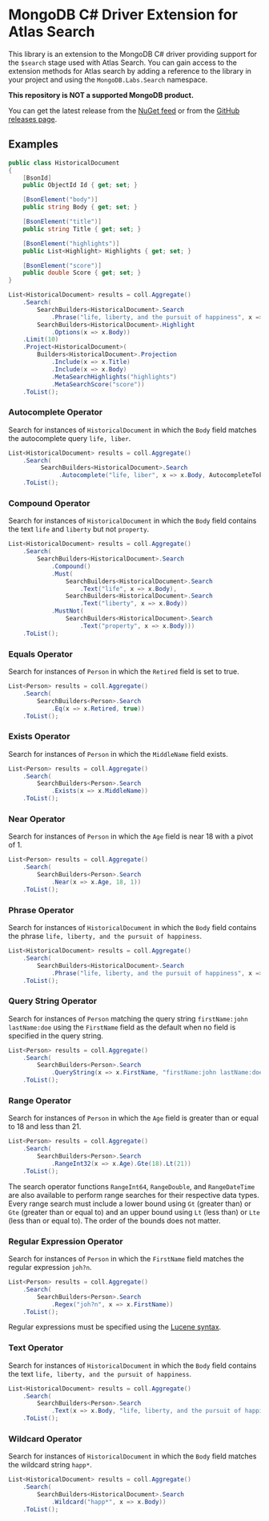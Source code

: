 MongoDB C# Driver Extension for Atlas Search
============================================

This library is an extension to the MongoDB C# driver providing support for the
`$search` stage used with Atlas Search. You can gain access to the extension
methods for Atlas search by adding a reference to the library in your project
and using the `MongoDB.Labs.Search` namespace.

**This repository is NOT a supported MongoDB product.**

You can get the latest release from the [NuGet feed](https://www.nuget.org/packages/MongoDB.Labs.Search)
or from the [GitHub releases page](https://github.com/mongodb-labs/mongo-csharp-search/releases).

Examples
--------

```C#
public class HistoricalDocument
{
    [BsonId]
    public ObjectId Id { get; set; }

    [BsonElement("body")]
    public string Body { get; set; }

    [BsonElement("title")]
    public string Title { get; set; }

    [BsonElement("highlights")]
    public List<Highlight> Highlights { get; set; }

    [BsonElement("score")]
    public double Score { get; set; }
}

List<HistoricalDocument> results = coll.Aggregate()
    .Search(
        SearchBuilders<HistoricalDocument>.Search
            .Phrase("life, liberty, and the pursuit of happiness", x => x.Body, 5),
        SearchBuilders<HistoricalDocument>.Highlight
            .Options(x => x.Body))
    .Limit(10)
    .Project<HistoricalDocument>(
        Builders<HistoricalDocument>.Projection
            .Include(x => x.Title)
            .Include(x => x.Body)
            .MetaSearchHighlights("highlights")
            .MetaSearchScore("score"))
    .ToList();
```

### Autocomplete Operator

Search for instances of `HistoricalDocument` in which the `Body` field matches the autocomplete
query `life, liber`.

```C#
List<HistoricalDocument> results = coll.Aggregate()
    .Search(
         SearchBuilders<HistoricalDocument>.Search
              .Autocomplete("life, liber", x => x.Body, AutocompleteTokenOrder.Sequential))
    .ToList();
```

### Compound Operator

Search for instances of `HistoricalDocument` in which the `Body` field contains the text `life`
and `liberty` but not `property`.

```C#
List<HistoricalDocument> results = coll.Aggregate()
    .Search(
        SearchBuilders<HistoricalDocument>.Search
            .Compound()
            .Must(
                SearchBuilders<HistoricalDocument>.Search
                    .Text("life", x => x.Body),
                SearchBuilders<HistoricalDocument>.Search
                    .Text("liberty", x => x.Body))
            .MustNot(
                SearchBuilders<HistoricalDocument>.Search
                    .Text("property", x => x.Body)))
    .ToList();
```

### Equals Operator

Search for instances of `Person` in which the `Retired` field is set to true.

```C#
List<Person> results = coll.Aggregate()
    .Search(
        SearchBuilders<Person>.Search
            .Eq(x => x.Retired, true))
    .ToList();
```

### Exists Operator

Search for instances of `Person` in which the `MiddleName` field exists.

```C#
List<Person> results = coll.Aggregate()
    .Search(
        SearchBuilders<Person>.Search
            .Exists(x => x.MiddleName))
    .ToList();
```

### Near Operator

Search for instances of `Person` in which the `Age` field is near 18 with a pivot of 1.

```C#
List<Person> results = coll.Aggregate()
    .Search(
        SearchBuilders<Person>.Search
            .Near(x => x.Age, 18, 1))
    .ToList();
```

### Phrase Operator

Search for instances of `HistoricalDocument` in which the `Body` field contains the phrase
`life, liberty, and the pursuit of happiness`.

```C#
List<HistoricalDocument> results = coll.Aggregate()
    .Search(
        SearchBuilders<HistoricalDocument>.Search
            .Phrase("life, liberty, and the pursuit of happiness", x => x.Body))
    .ToList();
```

### Query String Operator

Search for instances of `Person` matching the query string `firstName:john lastName:doe` using
the `FirstName` field as the default when no field is specified in the query string.

```C#
List<Person> results = coll.Aggregate()
    .Search(
        SearchBuilders<Person>.Search
            .QueryString(x => x.FirstName, "firstName:john lastName:doe"))
    .ToList();
```

### Range Operator

Search for instances of `Person` in which the `Age` field is greater than or equal to 18 and less
than 21.

```C#
List<Person> results = coll.Aggregate()
    .Search(
        SearchBuilders<Person>.Search
            .RangeInt32(x => x.Age).Gte(18).Lt(21))
    .ToList();
```

The search operator functions `RangeInt64`, `RangeDouble`, and `RangeDateTime` are also available
to perform range searches for their respective data types. Every range search must include a lower
bound using `Gt` (greater than) or `Gte` (greater than or equal to) and an upper bound using `Lt`
(less than) or `Lte` (less than or equal to). The order of the bounds does not matter.

### Regular Expression Operator

Search for instances of `Person` in which the `FirstName` field matches the regular expression
`joh?n`.

```C#
List<Person> results = coll.Aggregate()
    .Search(
        SearchBuilders<Person>.Search
            .Regex("joh?n", x => x.FirstName))
    .ToList();
```

Regular expressions must be specified using the
[Lucene syntax](https://www.mongodb.com/docs/atlas/atlas-search/regex/#lucene-regular-expression-behavior).

### Text Operator

Search for instances of `HistoricalDocument` in which the `Body` field contains the text
`life, liberty, and the pursuit of happiness`.

```C#
List<HistoricalDocument> results = coll.Aggregate()
    .Search(
        SearchBuilders<Person>.Search
            .Text(x => x.Body, "life, liberty, and the pursuit of happiness"))
    .ToList();
```

### Wildcard Operator

Search for instances of `HistoricalDocument` in which the `Body` field matches the wildcard string
`happ*`.

```C#
List<HistoricalDocument> results = coll.Aggregate()
    .Search(
        SearchBuilders<HistoricalDocument>.Search
            .Wildcard("happ*", x => x.Body))
    .ToList();
```
